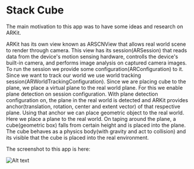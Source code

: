 #  Stack Cube

The main motivation to this app was to have some ideas and research on ARKit.

ARKit has its own view known as ARSCNView that allows real world scene to render through camera. This view has its session(ARSession) that reads data from the device's motion sensing hardware, controlls the device's built-in camera, and performs image analysis on captured camera images. To run the session we provide some configuration(ARConfiguration) to it. Since we want to track our world we use world tracking session(ARWorldTrackingConfiguration). Since we are placing cube to the plane, we place a virtual plane to the real world plane. For this we enable plane detection on session configuration. With plane detection configuration on, the plane in the real world is detected and ARKit provides anchor(translation, rotation, center and extent vector) of that respective plane. Using that anchor we can place geometric object to the real world. Here we place a plane to the real world. On taping around the plane, a cube(geometric box) falls from certain height and is placed into the plane. The cube behaves as a physics body(with gravity and act to collision) and its visible that the cube is placed into the real environment.

The screenshot to this app is here:

![Alt text](/blob/master/Screenshot/stackcube.PNG?raw=true "Stack Cube")